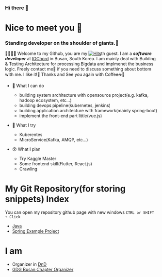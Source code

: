 ### Hi there 👋

<!--
**rura6502/rura6502** is a ✨ _special_ ✨ repository because its `README.md` (this file) appears on your GitHub profile.

Here are some ideas to get you started:

- 🔭 I’m currently working on ...
- 🌱 I’m currently learning ...
- 👯 I’m looking to collaborate on ...
- 🤔 I’m looking for help with ...
- 💬 Ask me about ...
- 📫 How to reach me: ...
- 😄 Pronouns: ...
- ⚡ Fun fact: ...
-->

# Nice to meet you 🌈

### Standing developer on the shoulder of giants.🤗

🙋‍♀️🙋‍♂️ Welcome to my Github, you are my [![Hits](https://hits.seeyoufarm.com/api/count/incr/badge.svg?url=https%3A%2F%2Fgithub.com%2Frura6502&count_bg=%2379C83D&title_bg=%23555555&icon=&icon_color=%23E7E7E7&title=hits&edge_flat=false)](https://hits.seeyoufarm.com)th guest. I am a ***software developer*** at [IOChord](http://www.iochord.co.kr/home/main) in Busan, South Korea. I am mainly deal with Building & Testing Architecture for processing Bigdata and implmenet the business logic. Freely contact me📧 if you need to discuss something about bottom with me. I like it!🥰 Thanks and See you again with Coffee☕🍵

* 😤 What I can do
  * building system architecture with opensource project(e.g. kafka, hadoop ecosystem, etc...)
  * building devops pipeline(kubernetes, jenkins)
  * building application architecture with framework(mainly spring-boot)
  * implement the front-end part little(vue.js)

* 🤯 What I try
  * Kuberentes
  * MicroService(Kafka, AMQP, etc...)

* 😵 What I plan
  * Try Kaggle Master
  * Some frontend skill(Flutter, React.js)
  * Crawling

# My Git Repository(for storing snippets) Index

You can open my repository github page with new windows `CTRL or SHIFT + Click`

 * [Java](https://github.com/rura6502/snippets-java)
 * [Spring Example Project](https://github.com/rura6502/snippets-spring)

# I am

- Organizer in [DnD](https://dnd.ac/)
- [GDG Busan Chapter Organizer](https://gdg.community.dev/u/mru3ag/)
